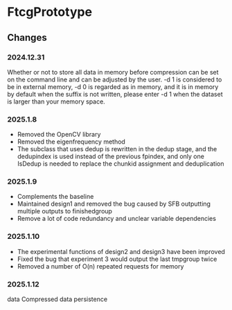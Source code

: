 # FtcgPrototype


## Changes
### 2024.12.31
Whether or not to store all data in memory before compression can be set on the command line and can be adjusted by the user. -d 1 is considered to be in external memory, -d 0 is regarded as in memory, and it is in memory by default when the suffix is not written, please enter -d 1 when the dataset is larger than your memory space.

### 2025.1.8
- Removed the OpenCV library
- Removed the eigenfrequency method 
- The subclass that uses dedup is rewritten in the dedup stage, and the dedupindex is used instead of the previous fpindex, and only one IsDedup is needed to replace the chunkid assignment and deduplication

### 2025.1.9
- Complements the baseline
- Maintained design1 and removed the bug caused by SFB outputting multiple outputs to finishedgroup
- Remove a lot of code redundancy and unclear variable dependencies

### 2025.1.10
- The experimental functions of design2 and design3 have been improved
- Fixed the bug that experiment 3 would output the last tmpgroup twice
- Removed a number of O(n) repeated requests for memory

### 2025.1.12
data Compressed data persistence